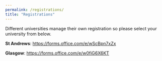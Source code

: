 ```yaml
---
permalink: /registrations/
title: "Registrations"
---
```


Different universities manage their own registration so please select your university from below.

**St Andrews**: <https://forms.office.com/e/wScBpn7xZx>

**Glasgow**: <https://forms.office.com/e/w0fiG6X6KT>
